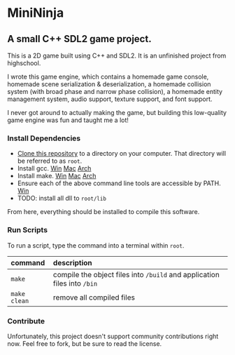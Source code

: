 MiniNinja
===
A small C++ SDL2 game project.
---
This is a 2D game built using C++ and SDL2. It is an unfinished project from highschool.

I wrote this game engine, which contains a homemade game console, homemade scene serialization & deserialization, a homemade collision system (with broad phase and narrow phase collision), a homemade entity management system, audio support, texture support, and font support.

I never got around to actually making the game, but building this low-quality game engine was fun and taught me a lot!

### Install Dependencies
* [Clone this repository](https://docs.github.com/en/repositories/creating-and-managing-repositories/cloning-a-repository#cloning-a-repository) to a directory on your computer. That directory will be referred to as `root`.
* Install gcc. [Win](https://sourceforge.net/projects/mingw/) [Mac](https://stackoverflow.com/questions/10265742/how-to-install-make-and-gcc-on-a-mac) [Arch](https://wiki.archlinux.org/title/GNU_Compiler_Collection)
* Install make. [Win](https://gnuwin32.sourceforge.net/packages/make.htm) [Mac](https://stackoverflow.com/questions/10265742/how-to-install-make-and-gcc-on-a-mac) [Arch](https://man.archlinux.org/man/make.1)
* Ensure each of the above command line tools are accessible by PATH. [Win](https://www.computerhope.com/issues/ch000549.htm)
* TODO: install all dll to `root/lib`

From here, everything should be installed to compile this software.

### Run Scripts
To run a script, type the command into a terminal within `root`.

| command | description |
|:----------- |:----------- |
| `make` | compile the object files into `/build` and application files into `/bin` |
| `make clean` | remove all compiled files |

### Contribute
Unfortunately, this project doesn't support community contributions right now. Feel free to fork, but be sure to read the license.
